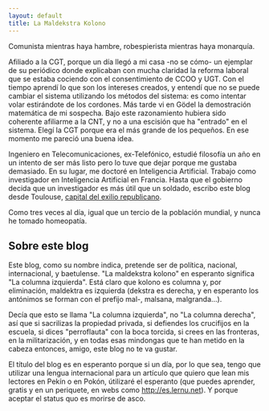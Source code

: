 ```yaml
---
layout: default
title: La Maldekstra Kolono
---
```


Comunista mientras haya hambre, robespierista mientras haya monarquía.

Afiliado a la CGT, porque un día llegó a mi casa -no se cómo- un ejemplar 
de su periódico donde explicaban con mucha claridad la reforma laboral 
que se estaba cociendo con el consentimiento de CCOO y UGT. 
Con el tiempo aprendí lo que son los intereses creados, 
y entendí que no se puede cambiar el sistema utilizando los métodos del sistema: 
es como intentar volar estirándote de los cordones. Más tarde vi en Gödel 
la demostración matemática de mi sospecha. Bajo este razonamiento hubiera 
sido coherente afiliarme a la CNT, y no a una escisión que ha "entrado" en el sistema. 
Elegí la CGT porque era el más grande de los pequeños. En ese momento me pareció una buena idea.

Ingeniero en Telecomunicaciones, ex-Telefónico, estudié filosofía un año en un intento de ser más listo 
pero lo tuve que dejar porque me gustaba demasiado. En su lugar, me doctoré
en Inteligencia Artificial. Trabajo como investigador en Inteligencia Artificial en Francia. 
Hasta que el gobierno decida que un investigador es más útil que un soldado, 
escribo este blog desde Toulouse, [capital del exilio republicano](http://www.toulouserepublicana.com).

Como tres veces al día, igual que un tercio de la población mundial, y 
nunca he tomado homeopatía.

## Sobre este blog

Este blog, como su nombre indica, pretende ser de política, nacional, internacional, 
y baetulense. "La maldekstra kolono" en esperanto significa "La columna izquierda". 
Está claro que kolono es columna y, por eliminación, maldektra es izquierda 
(dekstra es derecha, y en esperanto los antónimos se forman con el prefijo mal-, malsana, malgranda…). 

Decía que esto se llama "La columna izquierda", no "La columna derecha", así que si sacrilizas 
la propiedad privada, si defiendes los crucifijos en la escuela, si dices "perroflauta" con la boca torcida, 
si crees en las fronteras, en la militarización, y en todas esas mindongas 
que te han metido en la cabeza entonces, amigo, este blog no te va gustar.

El título del blog es en esperanto porque si un día, por lo que sea, 
tengo que utilizar una lengua internacional para un artículo que quiero que 
lean mis lectores en Pekín o en Pokón, útilizaré el esperanto 
(que puedes aprender, gratis y en un periquete, en webs como http://es.lernu.net). 
Y porque aceptar el status quo es morirse de asco.
